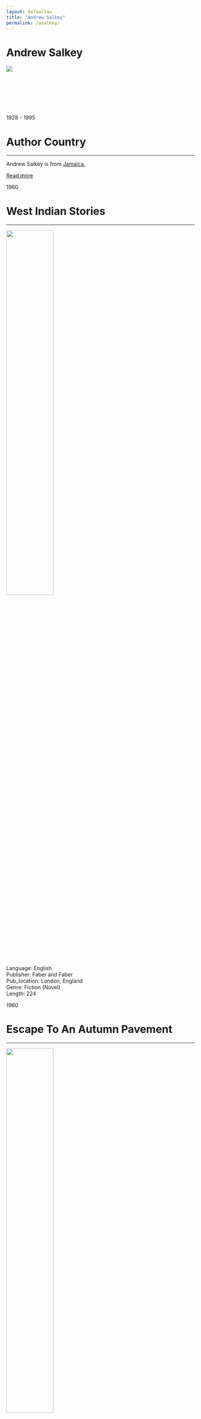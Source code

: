 ```yaml
---
layout: defaultau
title: "Andrew Salkey"
permalink: /asalkey/
---
```

<!-- partial:index.partial.html -->
<div class="content">
    <h1>Andrew Salkey</h1>
    <div class="quote">
        <div><img src="https://ichef.bbci.co.uk/images/ic/1200x675/p09mtk9t.jpg" class="logo"></div>
    </div>
    <div class="timeline">
        <div style="padding-bottom:100px;"></div>
        <div class="block">
            <div class="date right"><p class="right"> 1928 - 1995 </p></div>
            <div class="dot"></div>
            <div class="left first">
            <div class="author_country">
                <h1>Author Country</h1><hr>
            <div class="aclocation"> <p>Andrew Salkey is from <a href="{{ site.baseurl }}/4">Jamaica.</a></p> </div>
                <div class="acreadmore"> <a href="https://en.wikipedia.org/wiki/Andrew_Salkey" target="_blank">Read more</a> </div>
            </div>
            </div>
        </div>
        <div class="block">
            <div class="date left"><p class="left">1960</p></div>
            <div class="dot"></div>
            <div class="right hide">
                <h1>West Indian Stories</h1><hr>
                <p><img src="https://images-na.ssl-images-amazon.com/images/I/41nQOzZzsvS._SX373_BO1,204,203,200_.jpg" width = "50%" height="50%"></p>
                <p>
                Language: English <br/>
                Publisher: Faber and Faber <br/>
                 Pub_location: London, England <br/>
                Genre: Fiction (Novel) <br/>
                Length: 224 <br/>                 </p>
            </div>
        </div>
        <div class="block">
            <div class="date right"><p class="right">1960</p></div>
            <div class="dot"></div>
            <div class="left hide">
                <h1>Escape To An Autumn Pavement</h1><hr>
                <p><img src="https://ichef.bbci.co.uk/images/ic/1200x675/p09mtk9t.jpg" width = "50%" height="50%"></p>
                <p>
                Language: English <br/>
                Publisher: Hutchinson <br/>
                 Pub_location: London, England <br/>
                Genre: Fiction (Novel) <br/>
                Length: 213 <br/>                       </p>
            </div>
        </div>
        <div class="block">
            <div class="date left"><p class="left">1964</p></div>
            <div class="dot"></div>
            <div class="right hide">
                <h1>Hurricane</h1><hr>
                <p><img src="https://books.google.dm/books/content?id=XsI8AAAAYAAJ&printsec=frontcover&img=1&zoom=1&imgtk=AFLRE71R-M6pnDNDt3qex2TYSzXN2N5EL4nvZ4XQXXhScx0jlF7zzJ9-F_4I22Ws5-Vx7N0q9xNntjoFbpOp8xXoHlWfOIjqgwkrdMULScqgpz9hsPiGi7ct1WSTWMGk27yITxzdtEU_"  width = "50%" height="50%" ></p>
                <p>
                Language: English <br/>
                Publisher: Oxford University Press <br/>
                 Pub_location: London, England <br/>
                Genre: Fiction (Novel) <br/>
                Length: 138 <br/>                 </p>
            </div>
        </div>
        <div class="block">
            <div class="date right"><p class="right">1965</p></div>
            <div class="dot"></div>
            <div class="left hide">
                <h1>Stories From The Caribbean: An Anthology</h1><hr>
                <p><img src="https://images-na.ssl-images-amazon.com/images/I/41v28mkHMHL._SX331_BO1,204,203,200_.jpg"  width = "50%" height="50%" ></p>
                <p>
                Language: English <br/>
                Publisher: Elek Books<br/>
                 Pub_location: London, England <br/>
                Genre: Anthology <br/>
                Length: 257 <br/>                </p>
            </div>
        </div>
        <div class="block">
            <div class="date left"><p class="left">1965</p></div>
            <div class="dot"></div>
            <div class="right hide">
                <h1>Earthquake</h1><hr>
                <p><img src="https://books.google.dm/books/content?id=-nMIAQAAIAAJ&printsec=frontcover&img=1&zoom=1&imgtk=AFLRE714Gkq6jNNhwDPADGa6NMJfBBjTknUYHa6xIP0W2xSNHL3TfcmrECieS7tM9aCXiKC9Idj9wrP-LXJhbJnzXxMl-hd8kSNKAr2LK_MxCqXk8dL6NLwEbTPB3Dkqq88T1MKyFgIx" width = "50%" height="50%"  ></p>
                <p>
                Language: English <br/>
                Publisher: Oxford University Press <br/>
                 Pub_location: London, England <br/>
                Genre: Fiction (Novel) <br/>
                Length: 102 <br/>                   </p>
            </div>
        </div>
        <div class="block">
            <div class="date right"><p class="right">1966</p></div>
            <div class="dot"></div>
            <div class="left hide">
                <h1>Drought</h1><hr>
                <p><img src="https://books.google.dm/books/content?id=uoc_AAAAIAAJ&printsec=frontcover&img=1&zoom=1&imgtk=AFLRE72LxBqiHlB8GJcgYatwFHC6IA67EOuyWpiUjJtyQm-XuxijRF7Tq7y3i9DKaQC9Q2BO7FIULergrPPV_jb7QZorQwwmTXHHjGtbEnbHjmZgSLxntkfvXU2vBURpBf2yCUJ2qdC6" width = "50%" height="50%" ></p>
                <p>
                Language: English <br/>
                Publisher: Oxford University Press <br/>
                 Pub_location: London, England <br/>
                Genre: Fiction (Novel) <br/>
                Length: 120 <br/>                  </p>
            </div>
        </div>
        <div class="block">
            <div class="date left"><p class="left">1966</p></div>
            <div class="dot"></div>
            <div class="right hide">
                <h1>The Shark Hunters</h1><hr>
                <p><img src="https://books.google.dm/books/content?id=vi49AAAAYAAJ&printsec=frontcover&img=1&zoom=1&imgtk=AFLRE72XaJ60Tvfa8ex27clqdEjFQ5wIwreJSUmBytFFSWgoyrhJPD86BDOIROYrcPirHUEqJKnqBDv6Qoq6n4OJuPVymbN8XD6blADtgz3M5ne1VeKZkIq9parFsGn57CYgYlVLkEw2"
                width = "50%" height="50%" ></p>
                <p>
                Language: English <br/>
                Publisher: Nelson Caribbean <br/>
                 Pub_location: London, England <br/>
                Genre: Fiction (Novel) <br/>
                Length: 73 <br/>                  </p>
            </div>
        </div>
     <div class="block">
            <div class="date right"><p class="right">1967</p></div>
            <div class="dot"></div>
            <div class="left hide">
                <h1>Riot</h1><hr>
                <p><img src="https://books.google.dm/books/content?id=y4wRAAAAMAAJ&printsec=frontcover&img=1&zoom=1&imgtk=AFLRE70c5i3SMH_QgE8D15RLuTTu_AGoZcyPTN6B5L2xA8OtPTYTr17HFMQtUBzgBY2g579Tr4xTxN49RBBWABzqVMkNCoWROGNs8H6by_JYs1wJheLRx5Dd8mB6cls2IcwEp0KAIsRZ"
                width = "50%" height="50%" ></p>
                <p>
                Language: English <br/>
                Publisher: Oxford University Press <br/>
                 Pub_location: London, England <br/>
                Genre: Fiction (Novel) <br/>
                Length: 172 <br/>                  </p>
            </div>
        </div>
            <div class="block">
            <div class="date left"><p class="left">1968</p></div>
            <div class="dot"></div>
            <div class="right hide">
                <h1>The Late Emancipation Of Jerry Stover</h1><hr>
                <p><img src="https://books.google.dm/books/content?id=_8NyAAAAMAAJ&printsec=frontcover&img=1&zoom=1&imgtk=AFLRE70H6OzXvztZucj02CX9dvL1pszwTnrmv-la-j9fbxMtLqwS56y3ji6jAYT1Uw77VItahPO3GV1D91uIk7WFRIQmUHc3Uvzf2YgJjP_6gxy6-mE7r_8C9FU4LsAk2fzhMqMxCINJ" width = "50%" height="50%" ></p>
                <p>
                Language: English <br/>
                Publisher: Hutchinson <br/>
                 Pub_location: London, England <br/>
                Genre: Fiction (Novel) <br/>
                Length: 246 <br/>                  </p>
            </div>
        </div>
        <div class="block">
            <div class="date right"><p class="right">1969</p></div>
            <div class="dot"></div>
            <div class="left hide">
                <h1>Jonah Simpson</h1><hr>
                <p><img src="https://books.google.dm/books/content?id=eMI8AAAAYAAJ&printsec=frontcover&img=1&zoom=1&imgtk=AFLRE70D2SJ7l07SjHYTvHFyn2AVLphTzbJrsUM8emQxB9j3hUmlKAJP6ef6BYi1jYVrfcsnh3A0nK6R89zFGfSL_G7hBYlwmkyhIyoJZmzEWE2z7ULegowcSvY_t-W5_OfBM5KXUTVx"
                width = "50%" height="50%" ></p>
                <p>
                Language: English <br/>
                Publisher: Oxford University Press <br/>
                 Pub_location: London, England <br/>
                Genre: Fiction (Novel) <br/>
                Length: 168 <br/>                  </p>
            </div>
        </div>
         <div class="block">
            <div class="date left"><p class="left">1969</p></div>
            <div class="dot"></div>
            <div class="right hide">
                <h1>The Adventures Of Catullus Kelly</h1><hr>
                <p><img src="https://images-na.ssl-images-amazon.com/images/I/414hG7PkOKL._SX331_BO1,204,203,200_.jpg" width = "50%" height="50%" ></p>
                <p>
                Language: English <br/>
                Publisher: Hutchinson <br/>
                 Pub_location: London, England <br/>
                Genre: Fiction (Novel) <br/>
                Length: 196 <br/>                  </p>
            </div>
        </div>
        <div class="block">
            <div class="date right"><p class="right">1970</p></div>
            <div class="dot"></div>
            <div class="left hide">
                <h1>Orkanen</h1><hr>
                <p><img src="https://billeder.dba.dk/dba/4a91712a-abf2-4cd1-8c60-97e2417ba447.jpeg?class=S960X960" width = "50%" height="50%" ></p>
                <p>
                Language: Danish <br/>
                Publisher: Høst <br/>
                 Pub_location: Copenhagen, Denmark <br/>
                Genre: Fiction (Novel) <br/>
                Translation: y
                Length: 123 <br/>                  </p>
            </div>
        </div>
         <div class="block">
            <div class="date left"><p class="left">1970</p></div>
            <div class="dot"></div>
            <div class="right hide">
                <h1>Island: Stories From The West Indies</h1><hr>
                <p><img src="https://images-na.ssl-images-amazon.com/images/I/41gJtsOdtaL._SX311_BO1,204,203,200_.jpg"
                width = "50%" height="50%" ></p>
                <p>
                Language: English <br/>
                Publisher: Liveright <br/>
                 Pub_location: New York, NY, United States <br/>
                Genre: Fiction (Short Story Collection) <br/>
                Length: 254 <br/>                  </p>
            </div>
        </div>
     <div class="block">
            <div class="date right"><p class="right">1971</p></div>
            <div class="dot"></div>
            <div class="left hide">
                <h1>Havana Journal</h1><hr>
                <p><img src="https://books.google.dm/books/content?id=SjxqAAAAMAAJ&printsec=frontcover&img=1&zoom=1&imgtk=AFLRE73ol8pGNNf3jGX9JDmrGsrTkL25BLhgVjSsVRSl2vpomT3Zjf-JqeMgd6J_nU3_X3iiLflS0tM3a2hol42dQO8o5iHEP6S31Fy5wwazC1Hk5Q5GNYmVrxsqi4ihqVk1YAEA8qij" width = "50%" height="50%" ></p>
                <p>
                Language: English <br/>
                Publisher: Penguin Books <br/>
                 Pub_location: Harmondsworth, England <br/>
                Genre: Nonfiction Book <br/>
                Length: 315 <br/>                  </p>
            </div>
        </div>
        <div class="block">
            <div class="date left"><p class="left">1971</p></div>
            <div class="dot"></div>
            <div class="right hide">
                <h1>Breaklight: An Anthology Of Caribbean Poetry</h1><hr>
                <p><img src="https://i.gr-assets.com/images/S/compressed.photo.goodreads.com/books/1529623750l/2920271._SY475_.jpg" width = "50%" height="50%" ></p>
                <p>
                Language: English <br/>
                Publisher: Hamish Hamilton <br/>
                 Pub_location: London, England <br/>
                Genre:Anthology <br/>
                Length: 265 <br/>                  </p>
            </div>
        </div>
        <div class="block">
            <div class="date right"><p class="right">1986</p></div>
            <div class="dot"></div>
            <div class="left hide">
                <h1>Anancy And Andrew Salkey</h1><hr>
                <p><img src="https://m.media-amazon.com/images/I/41omwjenR8L._AC_SY780_.jpg" width = "50%" height="50%" ></p>
                <p>
                Language: English <br/>
                Publisher: University of The West Indies Press  <br/>
                Pub_location: Mona, Jamaica <br/> </p>
                Length:221 <br/>
            </div>
        </div>
  <!-- partial -->
<script src='https://cdnjs.cloudflare.com/ajax/libs/jquery/3.1.1/jquery.min.js'></script><script  src="{{ site.baseurl }}/assets/js/authorscript.js"></script>